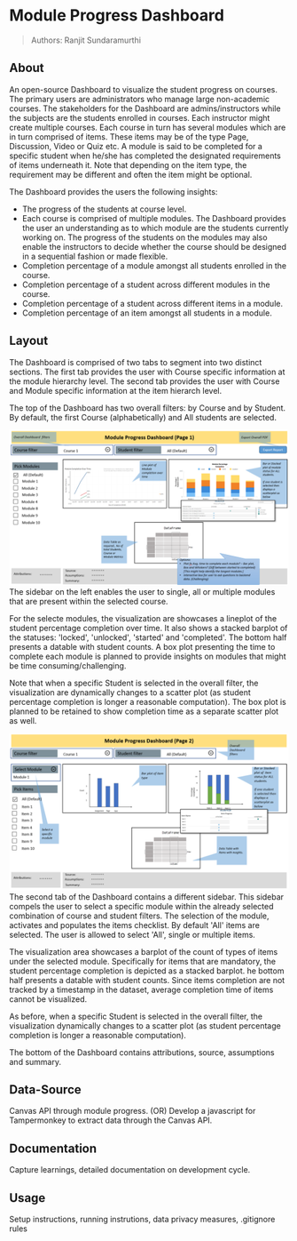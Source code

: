 # Module Progress Dashboard
>
> Authors: Ranjit Sundaramurthi

## About

An open-source Dashboard to visualize the student progress on courses. The primary users are administrators who manage large non-academic courses. The stakeholders for the Dashboard are admins/instructors while the subjects are the students enrolled in courses. Each instructor might create multiple courses. Each course in turn has several modules which are in turn comprised of items. These items may be of the type Page, Discussion, Video or Quiz etc. A module is said to be completed for a specific student when he/she has completed the designated requirements of items underneath it. Note that depending on the item type, the requirement may be different and often the item might be optional.

The Dashboard provides the users the following insights:

* The progress of the students at course level.
* Each course is comprised of multiple modules. The Dashboard provides the user an understanding as to which module are the students currently working on. The progress of the students on the modules may also enable the instructors to decide whether the course should be designed in a sequential fashion or made flexible.
* Completion percentage of a module amongst all students enrolled in the course.
* Completion percentage of a student across different modules in the course.
* Completion percentage of a student across different items in a module.
* Completion percentage of an item amongst all students in a module.

## Layout

The Dashboard is comprised of two tabs to segment into two distinct sections. The first tab provides the user with Course specific information at the module hierarchy level. The second tab provides the user with Course and Module specific information at the item hierarch level.

The top of the Dashboard has two overall filters: by Course and by Student. By default, the first Course (alphabetically) and All students are selected.

![Dashboard_tab1](/img/dashboard_pg1.PNG)
The sidebar on the left enables the user to single, all or multiple modules that are present within the selected course.

For the selecte modules, the visualization are showcases a lineplot of the student percentage completion over time. It also shows a stacked barplot of the statuses: 'locked', 'unlocked', 'started' and 'completed'. The bottom half presents a datable with student counts. A box plot presenting the time to complete each module is planned to provide insights on modules that might be time consuming/challenging.

Note that when a specific Student is selected in the overall filter, the visualization are dynamically changes to a scatter plot (as student percentage completion is longer a reasonable computation). The box plot is planned to be retained to show completion time as a separate scatter plot as well.

![Dashboard_tab2](/img/dashboard_pg2.PNG)
The second tab of the Dashboard contains a different sidebar. This sidebar compels the user to select a specific module within the already selected combination of course and student filters. The selection of the module, activates and populates the items checklist. By default 'All' items are selected. The user is allowed to select 'All', single or multiple items.

The visualization area showcases a barplot of the count of types of items under the selected module. Specifically for items that are mandatory, the student percentage completion is depicted as a stacked barplot. he bottom half presents a datable with student counts. Since items completion are not tracked by a timestamp in the dataset, average completion time of items cannot be visualized.

As before, when a specific Student is selected in the overall filter, the visualization dynamically changes to a scatter plot (as student percentage completion is longer a reasonable computation).

The bottom of the Dashboard contains attributions, source, assumptions and summary.

## Data-Source

Canvas API through module progress.
(OR)
Develop a javascript for Tampermonkey to extract data through the Canvas API.

## Documentation

Capture learnings, detailed documentation on development cycle.

## Usage

Setup instructions, running instrutions, data privacy measures, .gitignore rules
